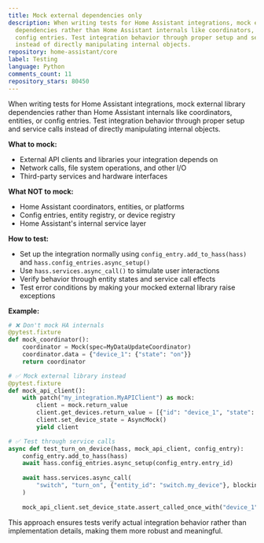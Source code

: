 ```yaml
---
title: Mock external dependencies only
description: When writing tests for Home Assistant integrations, mock external library
  dependencies rather than Home Assistant internals like coordinators, entities, or
  config entries. Test integration behavior through proper setup and service calls
  instead of directly manipulating internal objects.
repository: home-assistant/core
label: Testing
language: Python
comments_count: 11
repository_stars: 80450
---
```


When writing tests for Home Assistant integrations, mock external library dependencies rather than Home Assistant internals like coordinators, entities, or config entries. Test integration behavior through proper setup and service calls instead of directly manipulating internal objects.

**What to mock:**
- External API clients and libraries your integration depends on
- Network calls, file system operations, and other I/O
- Third-party services and hardware interfaces

**What NOT to mock:**
- Home Assistant coordinators, entities, or platforms
- Config entries, entity registry, or device registry
- Home Assistant's internal service layer

**How to test:**
- Set up the integration normally using `config_entry.add_to_hass(hass)` and `hass.config_entries.async_setup()`
- Use `hass.services.async_call()` to simulate user interactions
- Verify behavior through entity states and service call effects
- Test error conditions by making your mocked external library raise exceptions

**Example:**
```python
# ❌ Don't mock HA internals
@pytest.fixture
def mock_coordinator():
    coordinator = Mock(spec=MyDataUpdateCoordinator)
    coordinator.data = {"device_1": {"state": "on"}}
    return coordinator

# ✅ Mock external library instead
@pytest.fixture
def mock_api_client():
    with patch("my_integration.MyAPIClient") as mock:
        client = mock.return_value
        client.get_devices.return_value = [{"id": "device_1", "state": "on"}]
        client.set_device_state = AsyncMock()
        yield client

# ✅ Test through service calls
async def test_turn_on_device(hass, mock_api_client, config_entry):
    config_entry.add_to_hass(hass)
    await hass.config_entries.async_setup(config_entry.entry_id)
    
    await hass.services.async_call(
        "switch", "turn_on", {"entity_id": "switch.my_device"}, blocking=True
    )
    
    mock_api_client.set_device_state.assert_called_once_with("device_1", True)
```

This approach ensures tests verify actual integration behavior rather than implementation details, making them more robust and meaningful.